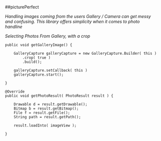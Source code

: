 ##picturePerfect

_Handling images coming from the users Gallery / Camera can get messy and confusing. This library offers simplicity when it comes to photo handline_

_Selecting Photos From Gallery, with a crop_

```
public void getGalleryImage() {

    GalleryCapture galleryCapture = new GalleryCapture.Builder( this )
        .crop( true )
        .build();
    
    galleryCapture.setCallback( this )
    galleryCapture.start();

}

@Override
public void getPhotoResult( PhotoResult result ) {
   
    Drawable d = result.getDrawable();
    Bitmap b = result.getBitmap();
    File f = result.getFile();
    String path = result.getPath();
    
    result.loadInto( imageView );

}
```
